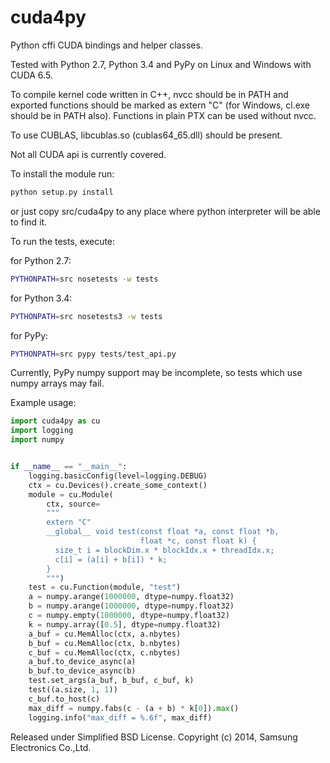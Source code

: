 cuda4py
=========

Python cffi CUDA bindings and helper classes.

Tested with Python 2.7, Python 3.4 and PyPy on Linux and Windows with CUDA 6.5.

To compile kernel code written in C++, nvcc should be in PATH and
exported functions should be marked as extern "C"
(for Windows, cl.exe should be in PATH also).
Functions in plain PTX can be used without nvcc.

To use CUBLAS, libcublas.so (cublas64_65.dll) should be present.

Not all CUDA api is currently covered.

To install the module run:
```bash
python setup.py install
```
or just copy src/cuda4py to any place where python
interpreter will be able to find it.

To run the tests, execute:

for Python 2.7:
```bash
PYTHONPATH=src nosetests -w tests
```

for Python 3.4:
```bash
PYTHONPATH=src nosetests3 -w tests
```

for PyPy:
```bash
PYTHONPATH=src pypy tests/test_api.py
```

Currently, PyPy numpy support may be incomplete,
so tests which use numpy arrays may fail.

Example usage:

```python
import cuda4py as cu
import logging
import numpy


if __name__ == "__main__":
    logging.basicConfig(level=logging.DEBUG)
    ctx = cu.Devices().create_some_context()
    module = cu.Module(
        ctx, source=
        """
        extern "C"
        __global__ void test(const float *a, const float *b,
                             float *c, const float k) {
          size_t i = blockDim.x * blockIdx.x + threadIdx.x;
          c[i] = (a[i] + b[i]) * k;
        }
        """)
    test = cu.Function(module, "test")
    a = numpy.arange(1000000, dtype=numpy.float32)
    b = numpy.arange(1000000, dtype=numpy.float32)
    c = numpy.empty(1000000, dtype=numpy.float32)
    k = numpy.array([0.5], dtype=numpy.float32)
    a_buf = cu.MemAlloc(ctx, a.nbytes)
    b_buf = cu.MemAlloc(ctx, b.nbytes)
    c_buf = cu.MemAlloc(ctx, c.nbytes)
    a_buf.to_device_async(a)
    b_buf.to_device_async(b)
    test.set_args(a_buf, b_buf, c_buf, k)
    test((a.size, 1, 1))
    c_buf.to_host(c)
    max_diff = numpy.fabs(c - (a + b) * k[0]).max()
    logging.info("max_diff = %.6f", max_diff)
```

Released under Simplified BSD License.
Copyright (c) 2014, Samsung Electronics Co.,Ltd.
